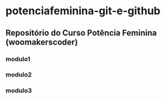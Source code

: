 # potenciafeminina-git-e-github


## Repositório do Curso Potência Feminina (woomakerscoder)


### modulo1
### modulo2
### modulo3